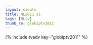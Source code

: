 ```yaml
--- 
layout: sieutv
title: NL2011 s1
tags: [NLtv]
thumb_re: globiptv2011
---
```

{% include tvadv key="globiptv2011" %} 
